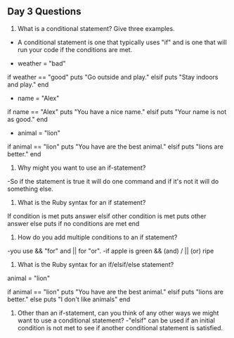 ## Day 3 Questions

1. What is a conditional statement? Give three examples.

* A conditional statement is one that typically uses "if" and is one that will run your code if the conditions are met.

* weather = "bad"

if weather == "good"
  puts "Go outside and play."
elsif
  puts "Stay indoors and play."
end

* name = "Alex"

if name == "Alex"
  puts "You have a nice name."
elsif
  puts "Your name is not as good."
end

* animal = "lion"

if animal == "lion"
  puts "You have are the best animal."
elsif
  puts "lions are better."
end


1. Why might you want to use an if-statement?

-So if the statement is true it will do one command and if it's not it will do something else.

1. What is the Ruby syntax for an if statement?

If condition is met
  puts answer
elsif other condition is met
  puts other answer
else
  puts if no conditions are met
end

1. How do you add multiple conditions to an if statement?

-you use && "for" and || for "or".
  -if apple is green && (and) / || (or) ripe

1. What is the Ruby syntax for an if/elsif/else statement?

animal = "lion"

if animal == "lion"
  puts "You have are the best animal."
elsif
  puts "lions are better."
else
  puts "I don't like animals"
end

1. Other than an if-statement, can you think of any other ways we might want to use a conditional statement?
-"elsif" can be used  if an initial condition is not met to see if another conditional statement is satisfied.
